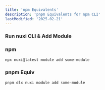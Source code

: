 ```yaml
---
title: 'npm Equivalents'
description: 'pnpm Equivalents for npm CLI'
lastModified: '2025-02-21'
---
```


### Run nuxi CLI & Add Module

### npm

```bash
npx nuxi@latest module add some-module
```

### pnpm Equiv

```bash
pnpm dlx nuxi module add some-module
```
